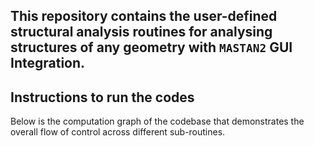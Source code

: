## This repository contains the user-defined structural analysis routines for analysing structures of any geometry with `MASTAN2` GUI Integration.

## Instructions to run the codes

Below is the computation graph of the codebase that demonstrates the overall flow of control across different sub-routines.